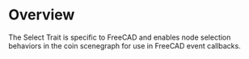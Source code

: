 # Overview

The Select Trait is specific to FreeCAD and enables node selection behaviors in the coin scenegraph for use in FreeCAD event callbacks.

